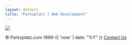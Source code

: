 ```yaml
---
layout: default
title: "Parkzplatz | Web Development"
---
```


<div class="parent-logo-div">
    <div class="inner-logo-div">
        <img src="{{ "/assets/images/base/parkzplatz-coast2.png" | relative_url }}" />
    </div>
    <div class="social-div">
        <p><a href="https://linkedin.com/in/parkzplatz/" class="social-link"><i class="fa-brands fa-linkedin-in"></i></a>
        <a href="https://www.facebook.com/parkzplatz/" class="social-link"><i class="fa-brands fa-facebook-f"></i></a>
        <a href="https://www.instagram.com/parkzplatz/" class="social-link"><i class="fa-brands fa-instagram"></i></a> <span class="social-link">&copy; Parkzplatz.com 1999-{{ 'now' | date: "%Y" }}</span> <a href="/contact/" class="social-link">Contact Us</a></p>
    </div>
</div>
